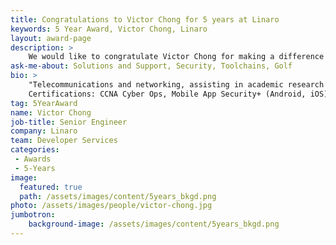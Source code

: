 ```yaml
---
title: Congratulations to Victor Chong for 5 years at Linaro
keywords: 5 Year Award, Victor Chong, Linaro
layout: award-page
description: >
    We would like to congratulate Victor Chong for making a difference in open source at Linaro for 5 years.
ask-me-about: Solutions and Support, Security, Toolchains, Golf
bio: >
    "Telecommunications and networking, assisting in academic research in mobile communication systems, and configuring network devices, before moving on to Linux device drivers and user apps for set-top boxes, Smart TVs and other embedded systems. Interested and professionally certified in security, and done work implementing DRMs using TrustZone and GlobalPlatform certified TEE solutions. Currently supporting member companies in SWG and TCWG related matters.
    Certifications: CCNA Cyber Ops, Mobile App Security+ (Android, iOS), CEH, Security+, CCNP Security, NCSS, CCNA RS, Network+"
tag: 5YearAward
name: Victor Chong
job-title: Senior Engineer
company: Linaro
team: Developer Services
categories:
 - Awards
 - 5-Years
image:
  featured: true
  path: /assets/images/content/5years_bkgd.png
photo: /assets/images/people/victor-chong.jpg
jumbotron:
    background-image: /assets/images/content/5years_bkgd.png
---
```

